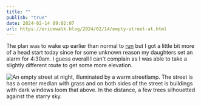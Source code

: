 ```yaml
---
title: ""
publish: "true"
date: 2024-02-14 09:02:07
url: https://ericmwalk.blog/2024/02/14/empty-street-at.html
---
```


The plan was to wake up earlier than normal to [run](https://www.strava.com/activities/10759794652) but I got a little bit more of a head start today since for some unknown reason my daughters set an alarm for 4:30am. I guess overall I can't complain as I was able to take a slightly different route to get some more elevation.

![An empty street at night, illuminated by a warm streetlamp. The street is has a center median with grass and on both sides of the street is buildings with dark windows loom that above. In the distance, a few trees silhouetted against the starry sky.](https://ericmwalk.blog/uploads/2024/img-7869.jpeg)